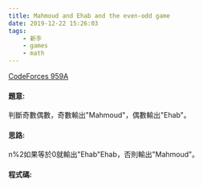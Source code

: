 ```yaml
---
title: Mahmoud and Ehab and the even-odd game
date: 2019-12-22 15:26:03
tags:
    - 新手
    - games
    - math
---
```

[CodeForces 959A](http://codeforces.com/problemset/problem/959/A)
<!-- more -->

#### 題意:
判斷奇數偶數，奇數輸出"Mahmoud"，偶數輸出"Ehab"。

#### 思路:
n%2如果等於0就輸出"Ehab"Ehab，否則輸出"Mahmoud"。
#### 程式碼:
<script src="https://gist.github.com/Daviswww/3fe88db3924d8e8709f2265be5ce0679.js"></script>
